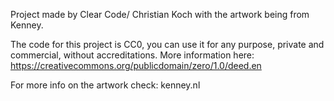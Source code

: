 Project made by Clear Code/ Christian Koch with the artwork being from Kenney. 

The code for this project is CC0, you can use it for any purpose, private and commercial, without accreditations. 
More information here: https://creativecommons.org/publicdomain/zero/1.0/deed.en

For more info on the artwork check: kenney.nl
